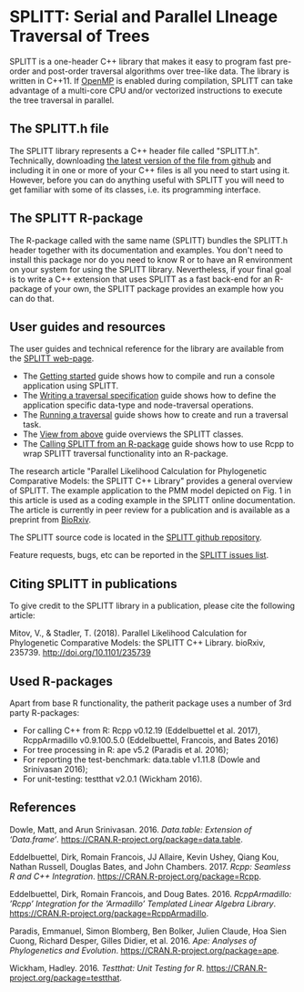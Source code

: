 
<!-- README.md is generated from README.Rmd. Please edit that file -->
SPLITT: Serial and Parallel LIneage Traversal of Trees
======================================================

SPLITT is a one-header C++ library that makes it easy to program fast pre-order and post-order traversal algorithms over tree-like data. The library is written in C++11. If [OpenMP](https://www.openmp.org) is enabled during compilation, SPLITT can take advantage of a multi-core CPU and/or vectorized instructions to execute the tree traversal in parallel.

The SPLITT.h file
-----------------

The SPLITT library represents a C++ header file called "SPLITT.h". Technically, downloading [the latest version of the file from github](https://github.com/venelin/SPLITT/raw/master/src/SPLITT.h) and including it in one or more of your C++ files is all you need to start using it. However, before you can do anything useful with SPLITT you will need to get familiar with some of its classes, i.e. its programming interface.

The SPLITT R-package
--------------------

The R-package called with the same name (SPLITT) bundles the SPLITT.h header together with its documentation and examples. You don't need to install this package nor do you need to know R or to have an R environment on your system for using the SPLITT library. Nevertheless, if your final goal is to write a C++ extension that uses SPLITT as a fast back-end for an R-package of your own, the SPLITT package provides an example how you can do that.

User guides and resources
-------------------------

The user guides and technical reference for the library are available from the [SPLITT web-page](https://venelin.github.io/SPLITT/index.html).

-   The [Getting started](https://venelin.github.io/SPLITT/articles/SPLITT.html) guide shows how to compile and run a console application using SPLITT.
-   The [Writing a traversal specification](https://venelin.github.io/SPLITT/articles/SPLITTTraversalSpecification.html) guide shows how to define the application specific data-type and node-traversal operations.
-   The [Running a traversal](https://venelin.github.io/SPLITT/articles/SPLITTRunTraversal.html) guide shows how to create and run a traversal task.
-   The [View from above](https://venelin.github.io/SPLITT/articles/SPLITTClasses.html) guide overviews the SPLITT classes.
-   The [Calling SPLITT from an R-package](https://venelin.github.io/SPLITT/articles/SPLITTRcppModules.html) guide shows how to use Rcpp to wrap SPLITT traversal functionality into an R-package.

The research article "Parallel Likelihood Calculation for Phylogenetic Comparative Models: the SPLITT C++ Library" provides a general overview of SPLITT. The example application to the PMM model depicted on Fig. 1 in this article is used as a coding example in the SPLITT online documentation. The article is currently in peer review for a publication and is available as a preprint from [BioRxiv](https://www.biorxiv.org/content/early/2018/10/29/235739).

The SPLITT source code is located in the [SPLITT github repository](https://github.com/venelin/SPLITT).

Feature requests, bugs, etc can be reported in the [SPLITT issues list](https://github.com/venelin/SPLITT/issues).

Citing SPLITT in publications
-----------------------------

To give credit to the SPLITT library in a publication, please cite the following article:

Mitov, V., & Stadler, T. (2018). Parallel Likelihood Calculation for Phylogenetic Comparative Models: the SPLITT C++ Library. bioRxiv, 235739. <http://doi.org/10.1101/235739>

Used R-packages
---------------

Apart from base R functionality, the patherit package uses a number of 3rd party R-packages:

-   For calling C++ from R: Rcpp v0.12.19 (Eddelbuettel et al. 2017), RcppArmadillo v0.9.100.5.0 (Eddelbuettel, Francois, and Bates 2016)
-   For tree processing in R: ape v5.2 (Paradis et al. 2016);
-   For reporting the test-benchmark: data.table v1.11.8 (Dowle and Srinivasan 2016);
-   For unit-testing: testthat v2.0.1 (Wickham 2016).

References
----------

Dowle, Matt, and Arun Srinivasan. 2016. *Data.table: Extension of ‘Data.frame‘*. <https://CRAN.R-project.org/package=data.table>.

Eddelbuettel, Dirk, Romain Francois, JJ Allaire, Kevin Ushey, Qiang Kou, Nathan Russell, Douglas Bates, and John Chambers. 2017. *Rcpp: Seamless R and C++ Integration*. <https://CRAN.R-project.org/package=Rcpp>.

Eddelbuettel, Dirk, Romain Francois, and Doug Bates. 2016. *RcppArmadillo: ’Rcpp’ Integration for the ’Armadillo’ Templated Linear Algebra Library*. <https://CRAN.R-project.org/package=RcppArmadillo>.

Paradis, Emmanuel, Simon Blomberg, Ben Bolker, Julien Claude, Hoa Sien Cuong, Richard Desper, Gilles Didier, et al. 2016. *Ape: Analyses of Phylogenetics and Evolution*. <https://CRAN.R-project.org/package=ape>.

Wickham, Hadley. 2016. *Testthat: Unit Testing for R*. <https://CRAN.R-project.org/package=testthat>.

